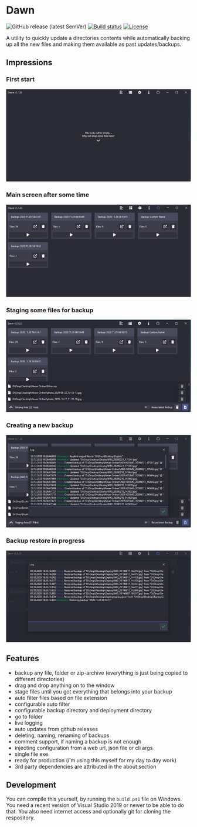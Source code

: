# Dawn

![GitHub release (latest SemVer)](https://img.shields.io/github/v/release/insire/dawn) [![Build status](https://dev.azure.com/SoftThorn/Dawn/_apis/build/status/Dawn-CI)](https://dev.azure.com/SoftThorn/Dawn/_build/latest?definitionId=5) [![License](https://img.shields.io/github/license/mashape/apistatus.svg)](https://github.com/Insire/Dawn/blob/master/license.md)

A utility to quickly update a directories contents while automatically backing up all the new files and making them available as past updates/backups.

## Impressions

### First start

![Default screen](/screenshots/default.png)

### Main screen after some time

![Main screen](/screenshots/main_window.png)

### Staging some files for backup

![Main screen during staging](/screenshots/staging.png)

### Creating a new backup

![Backup creation in progress](/screenshots/actionshot.png)

### Backup restore in progress

![Backup restoration in progess](/screenshots/log.png)

## Features

- backup any file, folder or zip-archive (everything is just being copied to different directories)
- drag and drop anything on to the window
- stage files until you got everything that belongs into your backup
- auto filter files based on file extension
- configurable auto filter
- configurable backup directory and deployment directory
- go to folder
- live logging
- auto updates from github releases
- deleting, naming, renaming of backups
- comment support, if naming a backup is not enough
- injecting configuration from a web url, json file or cli args
- single file exe
- ready for production (i'm using this myself for my day to day work)
- 3rd party dependencies are attributed in the about section

## Development

You can compile this yourself, by running the ``build.ps1`` file on Windows. You need a recent version of Visual Studio 2019 or newer to be able to do that. You also need internet access and optionally git for cloning the respository.
